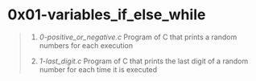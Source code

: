 # 0x01-variables_if_else_while

> 1. *0-positive_or_negative.c* Program of C that prints a random numbers for each execution
>
> 2. *1-last_digit.c* Program of C that prints the last digit of a random number for each time it is executed
>
>
